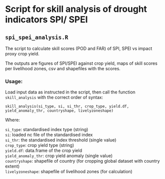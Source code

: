 # Script for skill analysis of drought indicators SPI/ SPEI 

## `spi_spei_analysis.R`

The script to calculate skill scores (POD and FAR) of SPI, SPEI vs impact proxy crop yield.

The outputs are figures of SPI/SPEI against crop yield, maps of skill scores per livelihood zones, csv and shapefiles with the scores.

### Usage:

Load input data as instructed in the script, then call the function `skill_analysis` with the correct order of syntax: 

`skill_analysis(si_type, si, si_thr, crop_type, yield.df, yield_anomaly_thr, countryshape, livelyzoneshape)`

Where:

   `si_type`: standardised index type (string)  
   `si`: loaded nc file of the standardised index  
   `si_thr`: the standardised index threshold (single value)  
   `crop_type`: crop yield type (string)  
   `yield.df`: data.frame of the crop yield  
   `yield_anomaly_thr`: crop yield anomaly (single value)  
   `countryshape`: shapefile of country (for cropping global dataset with country extent)  
   `livelyzoneshape`: shapefile of livelihood zones (for calculation)  

